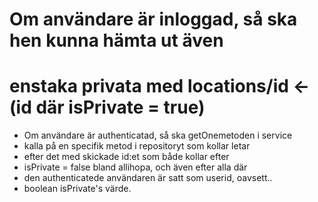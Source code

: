# Om användare är inloggad, så ska hen kunna hämta ut även
# enstaka privata med locations/id  <- (id där isPrivate = true)

* Om användare är authenticatad, så ska getOnemetoden i service
* kalla på en specifik metod i repositoryt som kollar letar
* efter det med skickade id:et som både kollar efter 
* isPrivate = false bland allihopa, och även efter alla där
* den authenticatede användaren är satt som userid, oavsett..
* boolean isPrivate's värde.